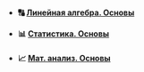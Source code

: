 - #### :capital_abcd: [Линейная алгебра. Основы](https://github.com/NazarovMichail/Lectures-notes-MIPT/blob/master/Math/ipynb/Линейная%20алгебра.ipynb)
- #### :bar_chart: [Статистика. Основы](https://github.com/NazarovMichail/Lectures-notes-MIPT/blob/master/Math/ipynb/Statistics.ipynb)
- #### :chart_with_upwards_trend: [Мат. анализ. Основы](https://github.com/NazarovMichail/Lectures-notes-MIPT/blob/master/Math/ipynb/Матан.ipynb)
